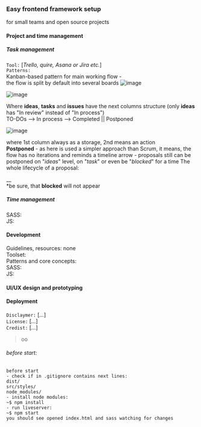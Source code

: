### Easy frontend framework setup
for small teams and open source projects
#### Project and time management
##### Task management
```Tool:``` [*Trello, quire, Asana or Jira etc.*]  
```Patterns:```  
Kanban-based pattern for main working flow -  
the flow is split by default into several boards
![image](https://github.com/hadabr/assets/blob/master/working-enviroment-setup/Screenshot_101.png?raw=true)

![image](https://github.com/hadabr/assets/blob/master/working-enviroment-setup/Screenshot_102.png?raw=true)

Where **ideas**, **tasks** and **issues** have the next columns structure (only **ideas** has "In review" instead of "In process")  
TO-DOs --> In process --> Completed || Postponed

![image](https://github.com/hadabr/assets/blob/master/working-enviroment-setup/Screenshot_104.png?raw=true)

where 1st column always as a storage, 2nd means an action  
**Postponed** - as here is used a simpler approach than Scrum, it means, the flow has no iterations and reminds a timeline arrow - proposals still can be postponed on "*ideas*" level, on "*task*" or even be "*blocked*" for a time 
The whole lifecycle of a proposal:

__  
*be sure, that **blocked** will not appear
##### Time management

  
SASS:  
JS:  

#### Development
Guidelines, resources: none   
Toolset:    
Patterns and core concepts:  
SASS:  
JS:
#### UI/UX design and prototyping

#### Deployment
```Disclaymer:``` [*...*]  
```License:``` [*...*]  
```Credist:``` [*...*]  


> оо

###### before start:
```
before start 
- check if in .gitignore contains next lines:
dist/
src/styles/
node_modules/
- install node modules:
~$ npm install
- run liveserver:
~$ npm start
you should see opened index.html and sass watching for changes
```

